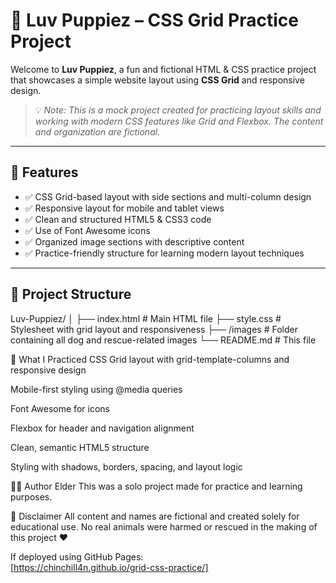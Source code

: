 # 🐾 Luv Puppiez – CSS Grid Practice Project

Welcome to **Luv Puppiez**, a fun and fictional HTML & CSS practice project that showcases a simple website layout using **CSS Grid** and responsive design.

> 💡 _Note: This is a mock project created for practicing layout skills and working with modern CSS features like Grid and Flexbox. The content and organization are fictional._

---

## 🧱 Features

- ✅ CSS Grid-based layout with side sections and multi-column design  
- ✅ Responsive layout for mobile and tablet views  
- ✅ Clean and structured HTML5 & CSS3 code  
- ✅ Use of Font Awesome icons  
- ✅ Organized image sections with descriptive content  
- ✅ Practice-friendly structure for learning modern layout techniques  

---
## 📂 Project Structure
Luv-Puppiez/
│
├── index.html # Main HTML file
├── style.css # Stylesheet with grid layout and responsiveness
├── /images # Folder containing all dog and rescue-related images
└── README.md # This file


📘 What I Practiced
CSS Grid layout with grid-template-columns and responsive design

Mobile-first styling using @media queries

Font Awesome for icons

Flexbox for header and navigation alignment

Clean, semantic HTML5 structure

Styling with shadows, borders, spacing, and layout logic

👨‍💻 Author
Elder
This was a solo project made for practice and learning purposes.

🐶 Disclaimer
All content and names are fictional and created solely for educational use.
No real animals were harmed or rescued in the making of this project ❤️

If deployed using GitHub Pages:  
[https://chinchill4n.github.io/grid-css-practice/]
